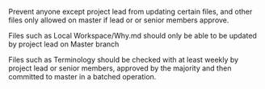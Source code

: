 Prevent anyone except project lead from updating certain files, and other files only allowed on master if lead or or senior members approve.

Files such as Local Workspace/Why.md should only be able to be updated by project lead on Master branch

Files such as Terminology should be checked with at least weekly by project lead or senior members, approved by the majority and then committed to master in a batched operation.